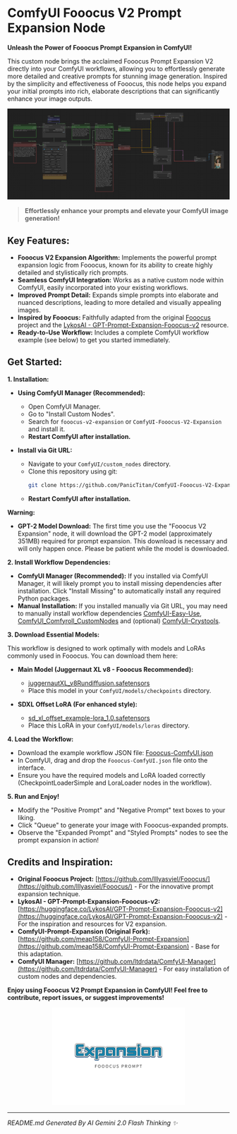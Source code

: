 # ComfyUI Fooocus V2 Prompt Expansion Node

**Unleash the Power of Fooocus Prompt Expansion in ComfyUI!**

This custom node brings the acclaimed Fooocus Prompt Expansion V2 directly into your ComfyUI workflows, allowing you to effortlessly generate more detailed and creative prompts for stunning image generation.  Inspired by the simplicity and effectiveness of Fooocus, this node helps you expand your initial prompts into rich, elaborate descriptions that can significantly enhance your image outputs.

![ComfyUI Fooocus V2 Expansion Workflow](Fooocus-ComfyUI-Workflow.png)

> **Effortlessly enhance your prompts and elevate your ComfyUI image generation!**

## Key Features:

* **Fooocus V2 Expansion Algorithm:** Implements the powerful prompt expansion logic from Fooocus, known for its ability to create highly detailed and stylistically rich prompts.
* **Seamless ComfyUI Integration:**  Works as a native custom node within ComfyUI, easily incorporated into your existing workflows.
* **Improved Prompt Detail:** Expands simple prompts into elaborate and nuanced descriptions, leading to more detailed and visually appealing images.
* **Inspired by Fooocus:**  Faithfully adapted from the original [Fooocus](https://github.com/lllyasviel/Fooocus/) project and the [LykosAI - GPT-Prompt-Expansion-Fooocus-v2](https://huggingface.co/LykosAI/GPT-Prompt-Expansion-Fooocus-v2) resource.
* **Ready-to-Use Workflow:**  Includes a complete ComfyUI workflow example (see below) to get you started immediately.

## Get Started:

**1. Installation:**

* **Using ComfyUI Manager (Recommended):**
    * Open ComfyUI Manager.
    * Go to "Install Custom Nodes".
    * Search for `fooocus-v2-expansion` or `ComfyUI-Fooocus-V2-Expansion` and install it.
    * **Restart ComfyUI after installation.**

* **Install via Git URL:**
    * Navigate to your `ComfyUI/custom_nodes` directory.
    * Clone this repository using git:
      ```bash
      git clone https://github.com/PanicTitan/ComfyUI-Fooocus-V2-Expansion.git
      ```
    * **Restart ComfyUI after installation.**

**Warning:**

* **GPT-2 Model Download:** The first time you use the "Fooocus V2 Expansion" node, it will download the GPT-2 model (approximately 351MB) required for prompt expansion. This download is necessary and will only happen once. Please be patient while the model is downloaded.

**2. Install Workflow Dependencies:**

* **ComfyUI Manager (Recommended):** If you installed via ComfyUI Manager, it will likely prompt you to install missing dependencies after installation. Click "Install Missing" to automatically install any required Python packages.
* **Manual Installation:** If you installed manually via Git URL, you may need to manually install workflow dependencies [ComfyUI-Easy-Use](https://github.com/yolain/ComfyUI-Easy-Use), [ComfyUI_Comfyroll_CustomNodes](https://github.com/Suzie1/ComfyUI_Comfyroll_CustomNodes) and (optional) [ComfyUI-Crystools](https://github.com/crystian/ComfyUI-Crystools).

**3. Download Essential Models:**

This workflow is designed to work optimally with models and LoRAs commonly used in Fooocus. You can download them here:

* **Main Model (Juggernaut XL v8 - Fooocus Recommended):**
    * [juggernautXL_v8Rundiffusion.safetensors](https://huggingface.co/RunDiffusion/Juggernaut-XL-v8/resolve/main/juggernautXL_v8Rundiffusion.safetensors)
    * Place this model in your `ComfyUI/models/checkpoints` directory.

* **SDXL Offset LoRA (For enhanced style):**
    * [sd_xl_offset_example-lora_1.0.safetensors](https://huggingface.co/stabilityai/stable-diffusion-xl-base-1.0/resolve/main/sd_xl_offset_example-lora_1.0.safetensors)
    * Place this LoRA in your `ComfyUI/models/loras` directory.

**4. Load the Workflow:**

* Download the example workflow JSON file: [Fooocus-ComfyUI.json](https://github.com/PanicTitan/ComfyUI-Fooocus-V2-Expansion/blob/main/Fooocus-ComfyUI.json)
* In ComfyUI, drag and drop the `Fooocus-ComfyUI.json` file onto the interface.
* Ensure you have the required models and LoRA loaded correctly (CheckpointLoaderSimple and LoraLoader nodes in the workflow).

**5. Run and Enjoy!**

* Modify the "Positive Prompt" and "Negative Prompt" text boxes to your liking.
* Click "Queue" to generate your image with Fooocus-expanded prompts.
* Observe the "Expanded Prompt" and "Styled Prompts" nodes to see the prompt expansion in action!

## Credits and Inspiration:

* **Original Fooocus Project:**  [https://github.com/lllyasviel/Fooocus/](https://github.com/lllyasviel/Fooocus/) -  For the innovative prompt expansion technique.
* **LykosAI - GPT-Prompt-Expansion-Fooocus-v2:** [https://huggingface.co/LykosAI/GPT-Prompt-Expansion-Fooocus-v2](https://huggingface.co/LykosAI/GPT-Prompt-Expansion-Fooocus-v2) - For the inspiration and resources for V2 expansion.
* **ComfyUI-Prompt-Expansion (Original Fork):** [https://github.com/meap158/ComfyUI-Prompt-Expansion](https://github.com/meap158/ComfyUI-Prompt-Expansion) -  Base for this adaptation.
* **ComfyUI Manager:** [https://github.com/ltdrdata/ComfyUI-Manager](https://github.com/ltdrdata/ComfyUI-Manager) - For easy installation of custom nodes and dependencies.

**Enjoy using Fooocus V2 Prompt Expansion in ComfyUI!  Feel free to contribute, report issues, or suggest improvements!**

<div align="center">
     <img src="logo.svg" width="300" height="auto" alt="ComfyUI Fooocus V2 Expansion Logo">
</div>

---
*README.md Generated By AI Gemini 2.0 Flash Thinking ✨*

